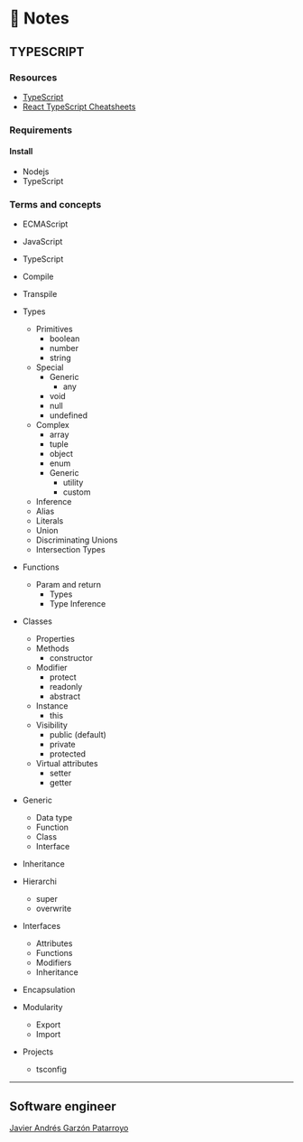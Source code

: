 # :memo: Notes
## TYPESCRIPT

### Resources
* [TypeScript](https://www.typescriptlang.org/)
* [React TypeScript Cheatsheets](https://react-typescript-cheatsheet.netlify.app/)

### Requirements
#### Install
* Nodejs
* TypeScript

### Terms and concepts
* ECMAScript
* JavaScript
* TypeScript
* Compile
* Transpile

* Types
  * Primitives
    - boolean
    - number
    - string
  * Special
    * Generic
      - any
    - void
    - null
    - undefined
  * Complex
    - array
    - tuple
    - object
    - enum
    * Generic
      - utility
      - custom
  - Inference
  - Alias
  - Literals
  - Union
  - Discriminating Unions
  - Intersection Types

* Functions
  * Param and return
    - Types
    - Type Inference

* Classes
  - Properties
  * Methods
    - constructor
  * Modifier
    - protect
    - readonly
    - abstract
  * Instance
    - this
  * Visibility
    - public (default)
    - private
    - protected
  * Virtual attributes
    - setter
    - getter

* Generic
  - Data type
  - Function
  - Class
  - Interface

* Inheritance

* Hierarchi
  - super
  - overwrite

* Interfaces
  - Attributes
  - Functions
  - Modifiers
  - Inheritance

* Encapsulation

* Modularity
  - Export
  - Import

* Projects
  - tsconfig

- - -
## Software engineer
[Javier Andrés Garzón Patarroyo](https://www.javierandresgp.com)
